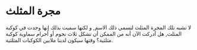 # مجرة المثلث

لا تشبه تلك المجرة المثلث لتسمي ذلك الاسم, و لكنها سميت بذلك إنها وجدت في كوكبة
المثلث, هل أدركت الآن أنه من الممكن أن تشكل ثلاث نجوم أو أجرام سماوية كوكبة
مثلثية؟ وقتها سيكون لدينا ملايين الكوكبات المثلثية.
